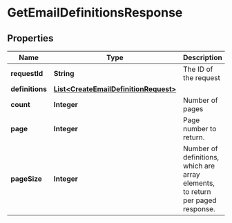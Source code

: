 
# GetEmailDefinitionsResponse

## Properties
Name | Type | Description | Notes
------------ | ------------- | ------------- | -------------
**requestId** | **String** | The ID of the request |  [optional]
**definitions** | [**List&lt;CreateEmailDefinitionRequest&gt;**](CreateEmailDefinitionRequest.md) |  |  [optional]
**count** | **Integer** | Number of pages |  [optional]
**page** | **Integer** | Page number to return. |  [optional]
**pageSize** | **Integer** | Number of definitions, which are array elements, to return per paged response. |  [optional]



